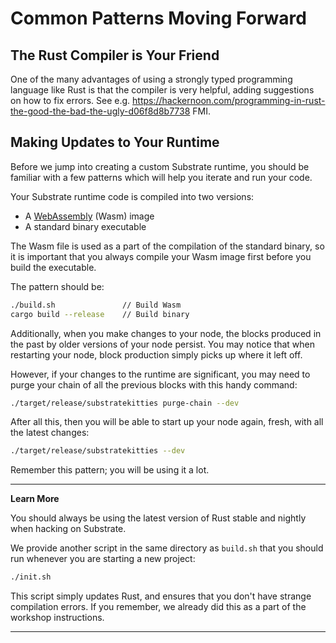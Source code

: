 Common Patterns Moving Forward
===

## The Rust Compiler is Your Friend

One of the many advantages of using a strongly typed programming language like Rust is that the compiler is very helpful,
adding suggestions on how to fix errors. See e.g. https://hackernoon.com/programming-in-rust-the-good-the-bad-the-ugly-d06f8d8b7738 FMI.

## Making Updates to Your Runtime

Before we jump into creating a custom Substrate runtime, you should be familiar with a few patterns which will help you iterate and run your code.

Your Substrate runtime code is compiled into two versions:

 - A [WebAssembly](https://webassembly.org/) (Wasm) image
 - A standard binary executable

The Wasm file is used as a part of the compilation of the standard binary, so it is important that you always compile your Wasm image first before you build the executable.

The pattern should be:

```bash
./build.sh               // Build Wasm
cargo build --release    // Build binary
```

Additionally, when you make changes to your node, the blocks produced in the past by older versions of your node persist. You may notice that when restarting your node, block production simply picks up where it left off.

However, if your changes to the runtime are significant, you may need to purge your chain of all the previous blocks with this handy command:

```bash
./target/release/substratekitties purge-chain --dev
```

After all this, then you will be able to start up your node again, fresh, with all the latest changes:

```bash
./target/release/substratekitties --dev
```

Remember this pattern; you will be using it a lot.

---
**Learn More**

You should always be using the latest version of Rust stable and nightly when hacking on Substrate.

We provide another script in the same directory as `build.sh` that you should run whenever you are starting a new project:

```bash
./init.sh
```

This script simply updates Rust, and ensures that you don't have strange compilation errors. If you remember, we already did this as a part of the workshop instructions.

---
